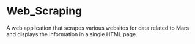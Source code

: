 # Web_Scraping
A web application that scrapes various websites for data related to Mars and displays the information in a single HTML page.

